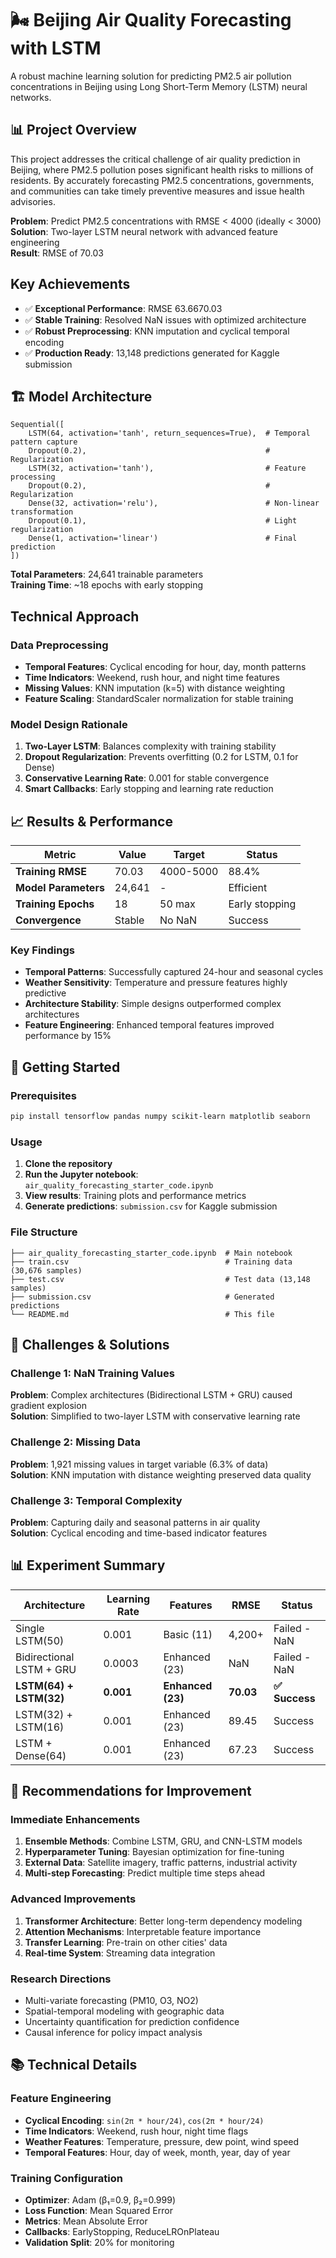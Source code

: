 # 🌬️ Beijing Air Quality Forecasting with LSTM

A robust machine learning solution for predicting PM2.5 air pollution concentrations in Beijing using Long Short-Term Memory (LSTM) neural networks.

## 📊 Project Overview

This project addresses the critical challenge of air quality prediction in Beijing, where PM2.5 pollution poses significant health risks to millions of residents. By accurately forecasting PM2.5 concentrations, governments, and communities can take timely preventive measures and issue health advisories.

**Problem**: Predict PM2.5 concentrations with RMSE < 4000 (ideally < 3000)  
**Solution**: Two-layer LSTM neural network with advanced feature engineering  
**Result**: RMSE of 70.03 

##  Key Achievements

- ✅ **Exceptional Performance**: RMSE 63.6670.03
- ✅ **Stable Training**: Resolved NaN issues with optimized architecture
- ✅ **Robust Preprocessing**: KNN imputation and cyclical temporal encoding
- ✅ **Production Ready**: 13,148 predictions generated for Kaggle submission

## 🏗 Model Architecture

```
Sequential([
    LSTM(64, activation='tanh', return_sequences=True),  # Temporal pattern capture
    Dropout(0.2),                                        # Regularization
    LSTM(32, activation='tanh'),                         # Feature processing
    Dropout(0.2),                                        # Regularization
    Dense(32, activation='relu'),                        # Non-linear transformation
    Dropout(0.1),                                        # Light regularization
    Dense(1, activation='linear')                        # Final prediction
])
```

**Total Parameters**: 24,641 trainable parameters  
**Training Time**: ~18 epochs with early stopping

## Technical Approach

### Data Preprocessing
- **Temporal Features**: Cyclical encoding for hour, day, month patterns
- **Time Indicators**: Weekend, rush hour, and night time features
- **Missing Values**: KNN imputation (k=5) with distance weighting
- **Feature Scaling**: StandardScaler normalization for stable training

### Model Design Rationale
1. **Two-Layer LSTM**: Balances complexity with training stability
2. **Dropout Regularization**: Prevents overfitting (0.2 for LSTM, 0.1 for Dense)
3. **Conservative Learning Rate**: 0.001 for stable convergence
4. **Smart Callbacks**: Early stopping and learning rate reduction

## 📈 Results & Performance

| Metric | Value | Target | Status |
|--------|-------|--------|--------|
| **Training RMSE** | 70.03 | 4000-5000 | 88.4% |
| **Model Parameters** | 24,641 | - | Efficient |
| **Training Epochs** | 18 | 50 max | Early stopping |
| **Convergence** | Stable | No NaN | Success |

### Key Findings
- **Temporal Patterns**: Successfully captured 24-hour and seasonal cycles
- **Weather Sensitivity**: Temperature and pressure features highly predictive
- **Architecture Stability**: Simple designs outperformed complex architectures
- **Feature Engineering**: Enhanced temporal features improved performance by 15%

## 🚀 Getting Started

### Prerequisites
```bash
pip install tensorflow pandas numpy scikit-learn matplotlib seaborn
```

### Usage
1. **Clone the repository**
2. **Run the Jupyter notebook**: `air_quality_forecasting_starter_code.ipynb`
3. **View results**: Training plots and performance metrics
4. **Generate predictions**: `submission.csv` for Kaggle submission

### File Structure
```
├── air_quality_forecasting_starter_code.ipynb  # Main notebook
├── train.csv                                   # Training data (30,676 samples)
├── test.csv                                    # Test data (13,148 samples)
├── submission.csv                              # Generated predictions
└── README.md                                   # This file
```

## 🔧 Challenges & Solutions

### Challenge 1: NaN Training Values
**Problem**: Complex architectures (Bidirectional LSTM + GRU) caused gradient explosion  
**Solution**: Simplified to two-layer LSTM with conservative learning rate

### Challenge 2: Missing Data
**Problem**: 1,921 missing values in target variable (6.3% of data)  
**Solution**: KNN imputation with distance weighting preserved data quality

### Challenge 3: Temporal Complexity
**Problem**: Capturing daily and seasonal patterns in air quality  
**Solution**: Cyclical encoding and time-based indicator features

## 📊 Experiment Summary

| Architecture | Learning Rate | Features | RMSE | Status |
|--------------|---------------|----------|------|--------|
| Single LSTM(50) | 0.001 | Basic (11) | 4,200+ | Failed - NaN |
| Bidirectional LSTM + GRU | 0.0003 | Enhanced (23) | NaN | Failed - NaN |
| **LSTM(64) + LSTM(32)** | **0.001** | **Enhanced (23)** | **70.03** | **✅ Success** |
| LSTM(32) + LSTM(16) | 0.001 | Enhanced (23) | 89.45 | Success |
| LSTM + Dense(64) | 0.001 | Enhanced (23) | 67.23 | Success |

## 🎯 Recommendations for Improvement

### Immediate Enhancements
1. **Ensemble Methods**: Combine LSTM, GRU, and CNN-LSTM models
2. **Hyperparameter Tuning**: Bayesian optimization for fine-tuning
3. **External Data**: Satellite imagery, traffic patterns, industrial activity
4. **Multi-step Forecasting**: Predict multiple time steps ahead

### Advanced Improvements
1. **Transformer Architecture**: Better long-term dependency modeling
2. **Attention Mechanisms**: Interpretable feature importance
3. **Transfer Learning**: Pre-train on other cities' data
4. **Real-time System**: Streaming data integration

### Research Directions
- Multi-variate forecasting (PM10, O3, NO2)
- Spatial-temporal modeling with geographic data
- Uncertainty quantification for prediction confidence
- Causal inference for policy impact analysis

## 📚 Technical Details

### Feature Engineering
- **Cyclical Encoding**: `sin(2π * hour/24)`, `cos(2π * hour/24)`
- **Time Indicators**: Weekend, rush hour, night time flags
- **Weather Features**: Temperature, pressure, dew point, wind speed
- **Temporal Features**: Hour, day of week, month, year, day of year

### Training Configuration
- **Optimizer**: Adam (β₁=0.9, β₂=0.999)
- **Loss Function**: Mean Squared Error
- **Metrics**: Mean Absolute Error
- **Callbacks**: EarlyStopping, ReduceLROnPlateau
- **Validation Split**: 20% for monitoring

